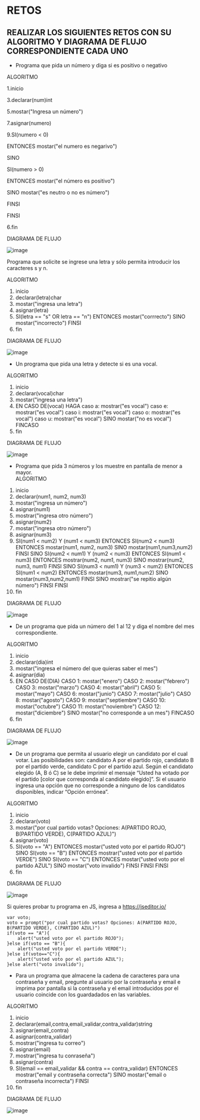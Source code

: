 # RETOS
## REALIZAR LOS SIGUIENTES RETOS CON SU ALGORITMO Y DIAGRAMA DE FLUJO CORRESPONDIENTE CADA UNO 

* Programa que pida un número y diga si es positivo o negativo

ALGORITMO

  1.inicio
  
  3.declarar(num)int
  
  5.mostar("Ingresa un número")
  
  7.asignar(numero)
  
  9.SI(numero < 0)
  
  ENTONCES mostar("el numero es negarivo")

  SINO

  SI(numero > 0)

  ENTONCES mostar("el número es positivo")

  SINO mostar("es neutro o no es número")

  FINSI

  FINSI
     
 6.fin
 
 DIAGRAMA DE FLUJO

![image](https://user-images.githubusercontent.com/91554777/159334854-526fb131-dac4-4109-9836-ab627be3e174.png)




  Programa que solicite se ingrese una letra y sólo permita introducir los caracteres s y n.

ALGORITMO

1. inicio
2. declarar(letra)char
3. mostar("ingresa una letra")
4. asignar(letra)
5. SI(letra == "s" OR letra == "n")
  ENTONCES mostar("corrrecto")
  SINO mostar("incorrecto")
  FINSI
6. fin

DIAGRAMA DE FLUJO

![image](https://user-images.githubusercontent.com/91554777/159336551-720553da-9836-417e-9f09-be90918a1339.png)




* Un programa que pida una letra y detecte si es una vocal. 

ALGORITMO

1. inicio
2. declarar(vocal)char
3. mostar("ingresa una letra")
4. EN CASO DE(vocal) HAGA
    caso a: mostrar("es vocal")
    caso e: mostrar("es vocal")
    caso i: mostrar("es vocal")
    caso o: mostrar("es vocal")
    caso u: mostrar("es vocal")
    SINO mostar("no es vocal")
    FINCASO
5. fin

DIAGRAMA DE FLUJO

![image](https://user-images.githubusercontent.com/91554777/159338476-8d99a131-d6eb-41af-a2ac-85f7404e9103.png)

    

* Programa que pida 3 números y los muestre en pantalla de menor a mayor.  
ALGORITMO
1. inicio
2. declarar(num1, num2, num3)
3. mostar("ingresa un número")
4. asignar(num1)
5. mostrar("ingresa otro número")
6. asignar(num2)
7. mostar("ingresa otro número")
8. asignar(num3)
9. SI(num1 < num2) Y (num1 < num3)
   ENTONCES SI(num2 < num3) 
             ENTONCES mostar(num1, num2, num3)
             SINO mostar(num1,num3,num2)
             FINSI
   SINO SI(num2 < num1) Y (num2 < num3)
            ENTONCES SI(num1 < num3)
                      ENTONCES mostrar(num2, num1, num3)
                      SINO mostrar(num2, num3, num1)
                      FINSI
             SINO SI(num3 < num1) Y (num3 < num2)
                  ENTONCES SI(num1 < num2)
                            ENTONCES mostar(num3, num1,num2)
                            SINO mostar(num3,num2,num1)
                            FINSI
                  SINO mostrar("se repitio algún número")
                 FINSI
   FINSI
10. fin

DIAGRAMA DE FLUJO

![image](https://user-images.githubusercontent.com/91554777/159351681-bacd4824-82c4-4627-b2fb-0296eb82341a.png)



         
                  
* De un programa que pida un número del 1 al 12 y diga el nombre del mes correspondiente.

ALGORITMO
1. inicio
2. declarar(dia)int
3. mostar("ingresa el número del que quieras saber el mes")
4. asignar(dia)
5. EN CASO DE(DIA)
    CASO 1: mostar("enero")
    CASO 2: mostar("febrero")
    CASO 3: mostar("marzo")
    CASO 4: mostar("abril")
    CASO 5: mostar("mayo")
    CASO 6: mostar("junio")
    CASO 7: mostar("julio")
    CASO 8: mostar("agosto")
    CASO 9: mostar("septiembre")
    CASO 10: mostar("octubre")
    CASO 11: mostar("noviembre")
    CASO 12: mostar("diciembre")
    SINO mostar("no corresponde a un mes")
    FINCASO
6. fin

DIAGRAMA DE FLUJO

![image](https://user-images.githubusercontent.com/91554777/159355386-38467d82-cb4b-426f-bb4f-76f453d89415.png)



* De un programa que permita al usuario elegir un candidato por el cual votar. Las posibilidades son: candidato A por el partido rojo, candidato B por el partido verde, candidato C por el partido azul. Según el candidato elegido (A, B ó C) se le debe imprimir el mensaje “Usted ha votado por el partido [color que corresponda al candidato elegido]”. Si el usuario ingresa una opción que no corresponde a ninguno de los candidatos disponibles, indicar “Opción errónea”.

ALGORITMO
1. inicio
2. declarar(voto)
3. mostar("por cual partido votas? Opciones: A(PARTIDO ROJO,  B(PARTIDO VERDE), C(PARTIDO AZUL)")
4. asignar(voto)
5. SI(voto == "A")
    ENTONCES mostar("usted voto por el partido ROJO")
    SINO SI(voto == "B")
          ENTONCES mostrar("usted voto por el partido VERDE")
          SINO SI(voto == "C")
                ENTONCES mostar("usted voto por el partido AZUL")
                SINO mostar("voto invalido")
                FINSI
          FINSI
     FINSI
6. fin

DIAGRAMA DE FLUJO

![image](https://user-images.githubusercontent.com/91554777/159371750-f689a0be-ec7e-40f2-b21b-420d20fbc1a1.png)

Si quieres probar tu programa en JS, ingresa a https://jseditor.io/

    var voto;
    voto = prompt("por cual partido votas? Opciones: A(PARTIDO ROJO,  B(PARTIDO VERDE), C(PARTIDO AZUL)")
    if(voto == "A"){
        alert("usted voto por el partido ROJO");
    }else if(voto == "B"){
        alert("usted voto por el partido VERDE");
    }else if(voto=="C"){
        alert("usted voto por el partido AZUL");
    }else alert("voto invalido");


         

* Para un programa que almacene la cadena de caracteres para una contraseña y email, pregunte al usuario por la contraseña y email e imprima por pantalla si la contraseña y el email introducidos por el usuario coincide con los guardadados en las variables.

ALGORITMO

1. inicio
2. declarar(email,contra,email_validar,contra_validar)string
3. asignar(email_contra)
4. asignar(contra_validar)
5. mostrar("ingresa tu correo")
6. asignar(email)
7. mostrar("ingresa tu conraseña")
8. asignar(contra)
9. SI(email == email_validar && contra == contra_validar)
  ENTONCES mostrar("email y contraseña correcta")
  SINO mostar("email o contraseña incorrecta")
  FINSI
10. fin

DIAGRAMA DE FLUJO

![image](https://user-images.githubusercontent.com/91554777/159373864-f2347164-3202-4a1f-a9cc-e164f282caeb.png)






